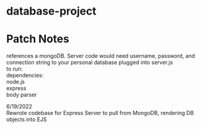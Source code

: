 # database-project <br />
# Patch Notes

references a mongoDB. Server code would need username, password, and connection string to your personal database plugged into server.js <br />
to run: <br />
dependencies: <br />
node.js <br />
express <br />
body parser <br />
 

6/19/2022 <br />
Rewrote codebase for Express Server to pull from MongoDB, rendering DB objects into EJS
